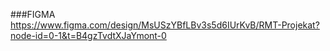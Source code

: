 ###FIGMA
https://www.figma.com/design/MsUSzYBfLBv3s5d6IUrKvB/RMT-Projekat?node-id=0-1&t=B4gzTvdtXJaYmont-0
